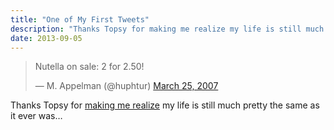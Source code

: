 ```yaml
---
title: "One of My First Tweets"
description: "Thanks Topsy for making me realize my life is still much pretty the same as it ever was."
date: 2013-09-05
---
```

<blockquote class="twitter-tweet" data-dnt="true"><p lang="en" dir="ltr">Nutella on sale: 2 for 2.50!</p>&mdash; M. Appelman (@huphtur) <a href="https://twitter.com/huphtur/status/12513371?ref_src=twsrc%5Etfw">March 25, 2007</a></blockquote> <script async src="https://platform.twitter.com/widgets.js" charset="utf-8"></script> 

Thanks Topsy for [making me realize](http://about.topsy.com/2013/09/04/every-tweet-ever-published-now-at-your-fingertips/) my life is still much pretty the same as it ever was&#8230;
